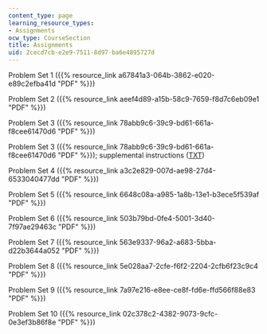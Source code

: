 ```yaml
---
content_type: page
learning_resource_types:
- Assignments
ocw_type: CourseSection
title: Assignments
uid: 2cecd7cb-e2e9-7511-8d97-ba6e4895727d
---
```


Problem Set 1 ({{% resource_link a67841a3-064b-3862-e020-e89c2efba41d "PDF" %}})

Problem Set 2 ({{% resource_link aeef4d89-a15b-58c9-7659-f8d7c6eb09e1 "PDF" %}})

Problem Set 3 ({{% resource_link 78abb9c6-39c9-bd61-661a-f8cee61470d6 "PDF" %}})

Problem Set 3 ({{% resource_link 78abb9c6-39c9-bd61-661a-f8cee61470d6 "PDF" %}}); supplemental instructions ([TXT](/courses/mechanical-engineering/2-003j-dynamics-and-control-i-fall-2007/assignments/ps3_note.txt))

Problem Set 4 ({{% resource_link a3c2e829-007d-ae98-27d4-6533040477dd "PDF" %}})

Problem Set 5 ({{% resource_link 6648c08a-a985-1a8b-13e1-b3ece5f539af "PDF" %}})

Problem Set 6 ({{% resource_link 503b79bd-0fe4-5001-3d40-7f97ae29463c "PDF" %}})

Problem Set 7 ({{% resource_link 563e9337-96a2-a683-5bba-d22b3644a052 "PDF" %}})

Problem Set 8 ({{% resource_link 5e028aa7-2cfe-f6f2-2204-2cfb6f23c9c4 "PDF" %}})

Problem Set 9 ({{% resource_link 7a97e216-e8ee-ce8f-fd6e-ffd566f88e83 "PDF" %}})

Problem Set 10 ({{% resource_link 02c378c2-4382-9073-9cfc-0e3ef3b86f8e "PDF" %}})